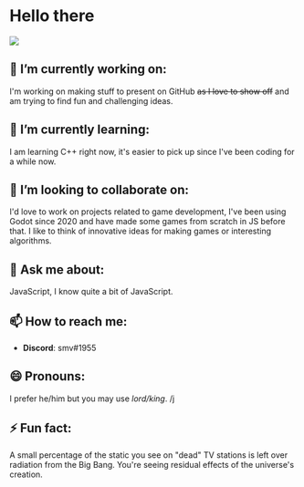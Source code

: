 # Hello there
![](untitled.GIF)
## 🔭 I’m currently working on:  
I'm working on making stuff to present on GitHub ~~as I love to show off~~ and am trying to find fun and challenging ideas.
## 🌱 I’m currently learning:  
I am learning C++ right now, it's easier to pick up since I've been coding for a while now.
## 👯 I’m looking to collaborate on:
I'd love to work on projects related to game development, I've been using Godot since 2020 and have made some games from scratch in JS before that. I like to think of innovative ideas for making games or interesting algorithms.
## 💬 Ask me about:  
JavaScript, I know quite a bit of JavaScript.
## 📫 How to reach me:  
- **Discord**: smv#1955
## 😄 Pronouns:  
I prefer he/him but you may use _lord/king_. /j
## ⚡ Fun fact:  
A small percentage of the static you see on "dead" TV stations is left over radiation from the Big Bang. You're seeing residual effects of the universe's creation.

<!--
**s-mv/s-mv** is a ✨ _special_ ✨ repository because its `README.md` (this file) appears on your GitHub profile.

Here are some ideas to get you started:

- 🔭 I’m currently working on ...
- 🌱 I’m currently learning ...
- 👯 I’m looking to collaborate on ...
- 🤔 I’m looking for help with ...
- 💬 Ask me about ...
- 📫 How to reach me: ...
- 😄 Pronouns: ...
- ⚡ Fun fact: ...
-->
